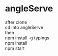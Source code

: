 # angleServe
after clone \
cd into angleServe\
then\
npm install -g typings\
npm install\
npm start


